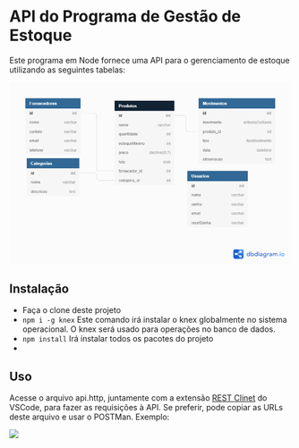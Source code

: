 # API do Programa de Gestão de Estoque

Este programa em Node fornece uma API para o gerenciamento de estoque utilizando as seguintes tabelas:

![](tabelas.png)

## Instalação

- Faça o clone deste projeto
- `npm i -g knex` Este comando irá instalar o knex globalmente no sistema operacional. O knex será usado para operações no banco de dados.
- `npm install` Irá instalar todos os pacotes do projeto
- 

## Uso

Acesse o arquivo api.http, juntamente com a extensão [REST Clinet](https://marketplace.visualstudio.com/items?itemName=humao.rest-client) do VSCode, para fazer as requisições à API. Se preferir, pode copiar as URLs deste arquivo e usar o POSTMan. Exemplo:

![](https://raw.githubusercontent.com/Huachao/vscode-restclient/master/images/usage.gif)